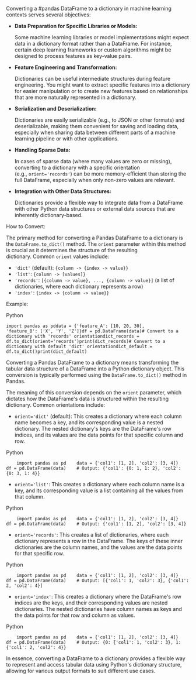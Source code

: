 Converting a #pandas DataFrame to a dictionary in machine learning contexts serves several objectives:

- **Data Preparation for Specific Libraries or Models:**
    
    Some machine learning libraries or model implementations might expect data in a dictionary format rather than a DataFrame. For instance, certain deep learning frameworks or custom algorithms might be designed to process features as key-value pairs.
    
- **Feature Engineering and Transformation:**
    
    Dictionaries can be useful intermediate structures during feature engineering. You might want to extract specific features into a dictionary for easier manipulation or to create new features based on relationships that are more naturally represented in a dictionary.
    
- **Serialization and Deserialization:**
    
    Dictionaries are easily serializable (e.g., to JSON or other formats) and deserializable, making them convenient for saving and loading data, especially when sharing data between different parts of a machine learning pipeline or with other applications.
    
- **Handling Sparse Data:**
    
    In cases of sparse data (where many values are zero or missing), converting to a dictionary with a specific orientation (e.g., `orient='records'`) can be more memory-efficient than storing the full DataFrame, especially when only non-zero values are relevant.
    
- **Integration with Other Data Structures:**
    
    Dictionaries provide a flexible way to integrate data from a DataFrame with other Python data structures or external data sources that are inherently dictionary-based.
    

How to Convert:

The primary method for converting a Pandas DataFrame to a dictionary is the `DataFrame.to_dict()` method. The `orient` parameter within this method is crucial as it determines the structure of the resulting dictionary. Common `orient` values include: 

- `'dict'` (default): `{column -> {index -> value}}`
- `'list'`: `{column -> [values]}`
- `'records'`: `[{column -> value}, ..., {column -> value}]` (a list of dictionaries, where each dictionary represents a row)
- `'index'`: `{index -> {column -> value}}`

Example:

Python

```
import pandas as pddata = {'feature_A': [10, 20, 30],        'feature_B': ['X', 'Y', 'Z']}df = pd.DataFrame(data)# Convert to a dictionary with 'records' orientationdict_records = df.to_dict(orient='records')print(dict_records)# Convert to a dictionary with default 'dict' orientationdict_default = df.to_dict()print(dict_default)
```


Converting a Pandas DataFrame to a dictionary means transforming the tabular data structure of a DataFrame into a Python dictionary object. This conversion is typically performed using the `DataFrame.to_dict()` method in Pandas.

The meaning of this conversion depends on the `orient` parameter, which dictates how the DataFrame's data is structured within the resulting dictionary. Common orientations include:

- `orient='dict'` (default): This creates a dictionary where each column name becomes a key, and its corresponding value is a nested dictionary. The nested dictionary's keys are the DataFrame's row indices, and its values are the data points for that specific column and row.

Python

```
    import pandas as pd    data = {'col1': [1, 2], 'col2': [3, 4]}    df = pd.DataFrame(data)    # Output: {'col1': {0: 1, 1: 2}, 'col2': {0: 3, 1: 4}}
```

- `orient='list'`: This creates a dictionary where each column name is a key, and its corresponding value is a list containing all the values from that column.

Python

```
    import pandas as pd    data = {'col1': [1, 2], 'col2': [3, 4]}    df = pd.DataFrame(data)    # Output: {'col1': [1, 2], 'col2': [3, 4]}
```

- `orient='records'`: This creates a list of dictionaries, where each dictionary represents a row in the DataFrame. The keys of these inner dictionaries are the column names, and the values are the data points for that specific row.

Python

```
    import pandas as pd    data = {'col1': [1, 2], 'col2': [3, 4]}    df = pd.DataFrame(data)    # Output: [{'col1': 1, 'col2': 3}, {'col1': 2, 'col2': 4}]
```

- `orient='index'`: This creates a dictionary where the DataFrame's row indices are the keys, and their corresponding values are nested dictionaries. The nested dictionaries have column names as keys and the data points for that row and column as values.

Python

```
    import pandas as pd    data = {'col1': [1, 2], 'col2': [3, 4]}    df = pd.DataFrame(data)    # Output: {0: {'col1': 1, 'col2': 3}, 1: {'col1': 2, 'col2': 4}}
```

In essence, converting a DataFrame to a dictionary provides a flexible way to represent and access tabular data using Python's dictionary structure, allowing for various output formats to suit different use cases.